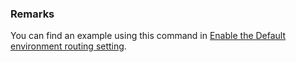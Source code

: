 ### Remarks

You can find an example using this command in [Enable the Default environment routing setting](../../../../admin/default-environment-routing.md#enable-the-environment-routing-setting).
